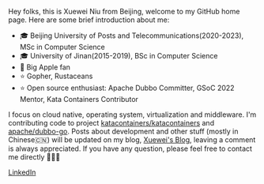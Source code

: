 Hey folks, this is Xuewei Niu from Beijing, welcome to my GitHub home page. Here are some brief introduction about me:

- 🎓 Beijing University of Posts and Telecommunications(2020-2023), MSc in Computer Science
- 🎓 University of Jinan(2015-2019), BSc in Computer Science
- 📱 Big Apple fan
- ⭐️ Gopher, Rustaceans
- ⭐️ Open source enthusiast: Apache Dubbo Committer, GSoC 2022 Mentor, Kata Containers Contributor

I focus on cloud native, operating system, virtualization and middleware. I'm contributing code to project [katacontainers/katacontainers](https://github.com/kata-containers/kata-containers) and [apache/dubbo-go](https://github.com/apache/dubbo-go). Posts about development and other stuff (mostly in Chinese🇨🇳) will be updated on my blog, [Xuewei's Blog](https://www.nxw.name), leaving a comment is always appreciated. If you have any question, please feel free to contact me directly 🤟🤟🤟

[LinkedIn](https://www.linkedin.com/in/%E5%AD%A6%E8%94%9A-%E7%89%9B-34b47917a/)
